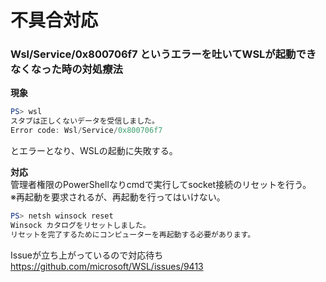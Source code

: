 # 不具合対応

### Wsl/Service/0x800706f7 というエラーを吐いてWSLが起動できなくなった時の対処療法

**現象**  
```PowerShell
PS> wsl
スタブは正しくないデータを受信しました。
Error code: Wsl/Service/0x800706f7
```
とエラーとなり、WSLの起動に失敗する。

**対応**  
管理者権限のPowerShellなりcmdで実行してsocket接続のリセットを行う。  
※再起動を要求されるが、再起動を行ってはいけない。  
```PowerShell
PS> netsh winsock reset
Winsock カタログをリセットしました。
リセットを完了するためにコンピューターを再起動する必要があります。
```

Issueが立ち上がっているので対応待ち
https://github.com/microsoft/WSL/issues/9413

